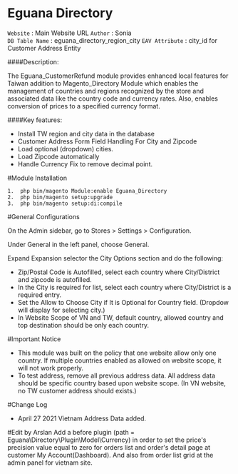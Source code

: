 # Eguana Directory

`Website` : Main Website URL 
`Author` : Sonia  
`DB Table Name` : eguana_directory_region_city
`EAV Attribute` : city_id for Customer Address Entity


####Description:

The Eguana_CustomerRefund module provides enhanced local features for Taiwan addition to Magento_Directory Module which enables the management of countries and regions recognized by the store and associated data
                                                                                                                        like the country code and currency rates. Also, enables conversion of prices to a specified currency format.

####Key features:
 
- Install TW region and city data in the database
- Customer Address Form Field Handling For City and Zipcode
- Load optional (dropdown) cities.
- Load Zipcode automatically
- Handle Currency Fix to remove decimal point.
 
#Module Installation  

```
1.  php bin/magento Module:enable Eguana_Directory
2.  php bin/magento setup:upgrade  
3.  php bin/magento setup:di:compile
```

#General Configurations

On the Admin sidebar, go to Stores > Settings > Configuration.

Under General in the left panel, choose General.

Expand Expansion selector the City Options section and do the following: 
- Zip/Postal Code is Autofilled, select each country where City/District and zipcode is autofilled.
- In the City is required for list, select each country where City/District is a required entry.
- Set the Allow to Choose City if It is Optional for Country field. (Dropdow will display for selecting city.)
- In Website Scope of VN and TW, default country, allowed country and top destination should be only each country.

#Important Notice

- This module was built on the policy that one website allow only one country. If multiple countries enabled as allowed on website scope, it will not work properly.
- To test address, remove all previous address data. All address data should be specific country based upon website scope. (In VN website, no TW customer address should exists.)


#Change Log
- April 27 2021 Vietnam Address Data added.


#Edit by Arslan
Add a before plugin (path = Eguana\Directory\Plugin\Model\Currency) in order to set the price's precision value equal to zero
for orders list and order's detail page at customer My Account(Dashboard).
And also from order list grid at the admin panel for vietnam site.
